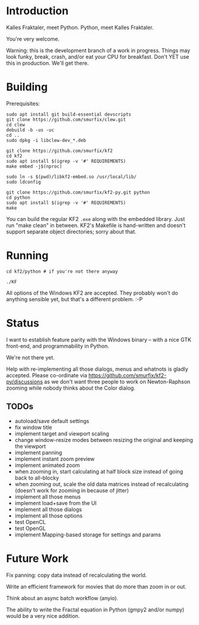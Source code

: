 # Introduction

Kalles Fraktaler, meet Python.
Python, meet Kalles Fraktaler.

You're very welcome.

Warning: this is the development branch of a work in progress. Things may
look funky, break, crash, and/or eat your CPU for breakfast. Don't YET use
this in production. We'll get there.

# Building

Prerequisites:

    sudo apt install git build-essential devscripts
    git clone https://github.com/smurfix/clew.git
    cd clew
    debuild -b -us -uc
    cd ..
    sudo dpkg -i libclew-dev_*.deb

    git clone https://github.com/smurfix/kf2
    cd kf2
    sudo apt install $(igrep -v '#' REQUIREMENTS)
    make embed -j$(nproc)

    sudo ln -s $(pwd)/libkf2-embed.so /usr/local/lib/
    sudo ldconfig

    git clone https://github.com/smurfix/kf2-py.git python
    cd python
    sudo apt install $(igrep -v '#' REQUIREMENTS)
    make

You can build the regular KF2 `.exe` along with the embedded library. Just
run "make clean" in between. KF2's Makefile is hand-written and doesn't
support separate object directories; sorry about that.

# Running

    cd kf2/python # if you're not there anyway

    ./KF

All options of the Windows KF2 are accepted. They probably won't do
anything sensible yet, but that's a different problem. :-P

# Status

I want to establish feature parity with the Windows binary – with a nice
GTK front-end, and programmability in Python.

We're not there yet.

Help with re-implementing all those dialogs, menus and whatnots is gladly
accepted. Please co-ordinate via https://github.com/smurfix/kf2-py/discussions
as we don't want three people to work on Newton-Raphson zooming while
nobody thinks about the Color dialog.

## TODOs

- autoload/save default settings
- fix window title
- implement target and viewport scaling
- change window-resize modes between resizing the original and keeping the viewport
- implement panning
- implement instant zoom preview
- implement animated zoom
- when zooming in, start calculating at half block size
  instead of going back to all-blocky
- when zooming out, scale the old data matrices instead of recalculating
  (doesn't work for zooming in because of jitter)
- implement all those menus
- implement load+save from the UI
- implement all those dialogs
- implement all those options
- test OpenCL
- test OpenGL
- implement Mapping-based storage for settings and params

# Future Work

Fix panning: copy data instead of recalculating the world.

Write an efficient framework for movies that do more than zoom in or out.

Think about an async batch workflow (anyio).

The ability to write the Fractal equation in Python (gmpy2 and/or numpy) would be a very nice addition.

